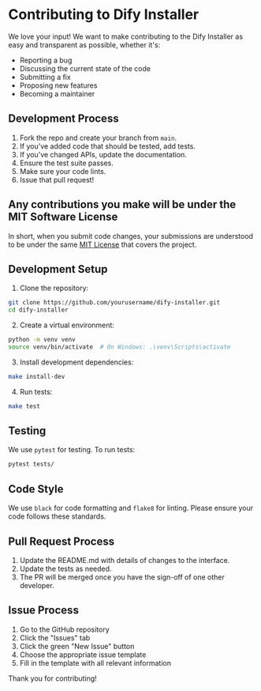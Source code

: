 # Contributing to Dify Installer

We love your input! We want to make contributing to the Dify Installer as easy and transparent as possible, whether it's:

- Reporting a bug
- Discussing the current state of the code
- Submitting a fix
- Proposing new features
- Becoming a maintainer

## Development Process

1. Fork the repo and create your branch from `main`.
1. If you've added code that should be tested, add tests.
1. If you've changed APIs, update the documentation.
1. Ensure the test suite passes.
1. Make sure your code lints.
1. Issue that pull request!

## Any contributions you make will be under the MIT Software License
In short, when you submit code changes, your submissions are understood to be under the same [MIT License](http://choosealicense.com/licenses/mit/) that covers the project.

## Development Setup

1. Clone the repository:
```bash
git clone https://github.com/yourusername/dify-installer.git
cd dify-installer
```

2. Create a virtual environment:
```bash
python -m venv venv
source venv/bin/activate  # On Windows: .\venv\Scripts\activate
```

3. Install development dependencies:
```bash
make install-dev
```

4. Run tests:
```bash
make test
```

## Testing

We use `pytest` for testing. To run tests:

```bash
pytest tests/
```

## Code Style

We use `black` for code formatting and `flake8` for linting. Please ensure your code follows these standards.

## Pull Request Process

1. Update the README.md with details of changes to the interface.
2. Update the tests as needed.
3. The PR will be merged once you have the sign-off of one other developer.

## Issue Process

1. Go to the GitHub repository
2. Click the "Issues" tab
3. Click the green "New Issue" button
4. Choose the appropriate issue template
5. Fill in the template with all relevant information

Thank you for contributing!